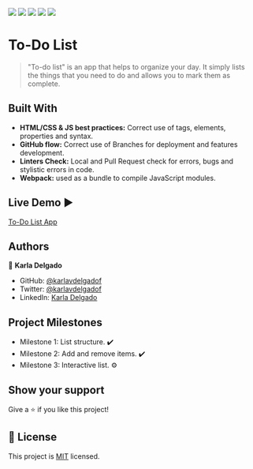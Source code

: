 ![](https://img.shields.io/badge/Microverse-blueviolet) ![](https://img.shields.io/badge/-HTML-orange) ![](https://img.shields.io/badge/-CSS-blue) ![](https://img.shields.io/badge/-JavaScript-yellow) ![](https://img.shields.io/badge/-webpack-ABC9FF)

# To-Do List 
> "To-do list" is an app that helps to organize your day. It simply lists the things that you need to do and allows you to mark them as complete.

## Built With

- **HTML/CSS & JS best practices:** Correct use of tags, elements, properties and syntax.
- **GitHub flow:**  Correct use of Branches for deployment and features development.
- **Linters Check:** Local and Pull Request check for errors, bugs and stylistic errors in code.
- **Webpack:** used as a bundle to compile JavaScript modules.


## Live Demo :arrow_forward:

[To-Do List App](https://karlavdelgadof.github.io/ToDo-list-app/dist)

## Authors

👤 **Karla Delgado**

- GitHub: [@karlavdelgadof](https://github.com/karlavdelgadof)
- Twitter: [@karlavdelgadof](https://twitter.com/karlavdelgadof)
- LinkedIn: [Karla Delgado](https://www.linkedin.com/in/karla-delgado-613a32239/)


## Project Milestones

- Milestone 1: List structure. :heavy_check_mark:
- Milestone 2: Add and remove items. :heavy_check_mark:
- Milestone 3: Interactive list. :gear:


## Show your support

Give a ⭐️ if you like this project!

## 📝 License

This project is [MIT](./MIT.md) licensed.



